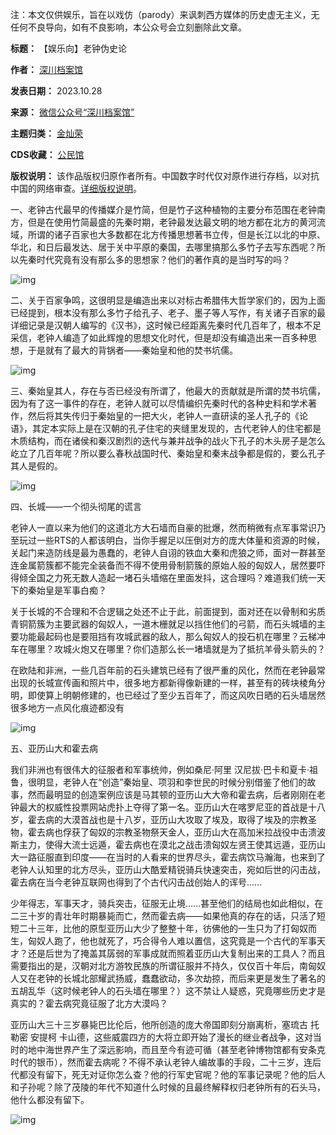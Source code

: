 注：本文仅供娱乐，旨在以戏仿（parody）来讽刺西方媒体的历史虚无主义，无任何不良导向，如有不良影响，本公众号会立刻删除此文章。




**标题：** 【娱乐向】老钟伪史论  

**作者：** [深川档案馆](https://chinadigitaltimes.net/space/深川档案馆)  

**发表日期：** 2023.10.28  

**来源：** [微信公众号“深川档案馆”](https://web.archive.org/web/20231028140923/https://mp.weixin.qq.com/s/6VxU5D0U9cplURdMRTtCrw)  

**主题归类：** [金灿荣](https://chinadigitaltimes.net/space/金灿荣)  

**CDS收藏：** [公民馆](https://chinadigitaltimes.net/space/%E5%85%AC%E6%B0%91%E9%A6%86)  

**版权说明：** 该作品版权归原作者所有。中国数字时代仅对原作进行存档，以对抗中国的网络审查。[详细版权说明](https://chinadigitaltimes.net/chinese/copyright)。


一、老钟古代最早的传播媒介是竹简，但是竹子这种植物的主要分布范围在老钟南方，但是在使用竹简最盛的先秦时期，老钟最发达最文明的地方都在北方的黄河流域，所谓的诸子百家也大多数都在北方传播思想著书立传，但是长江以北的中原、华北，和日后最发达、居于关中平原的秦国，去哪里搞那么多竹子去写东西呢？所以先秦时代究竟有没有那么多的思想家？他们的著作真的是当时写的吗？


![img](https://chinadigitaltimes.net/chinese/files/2023/10/post-701560-653d15fb322ac.)


二、关于百家争鸣，这很明显是编造出来以对标古希腊伟大哲学家们的，因为上面已经提到，根本没有那么多竹子给孔子、老子、墨子等人写作，有关诸子百家的最详细记录是汉朝人编写的《汉书》，这时候已经距离先秦时代几百年了，根本不足采信，老钟人编造了如此辉煌的思想文化时代，但是却没有编造出来一百多种思想，于是就有了最大的背锅者——秦始皇和他的焚书坑儒。


![img](https://chinadigitaltimes.net/chinese/files/2023/10/post-701560-653d15fb524c8.)


三、秦始皇其人，存在与否已经没有所谓了，他最大的贡献就是所谓的焚书坑儒，因为有了这一事件的存在，老钟人就可以尽情编织先秦时代的各种史料和学术著作，然后将其失传归于秦始皇的一把大火，老钟人一直研读的圣人孔子的《论语》，其定本实际上是在汉朝的孔子住宅的夹缝里发现的，古代老钟人的住宅都是木质结构，而在诸侯和秦汉剧烈的迭代与兼并战争的战火下孔子的木头房子是怎么屹立了几百年呢？所以要么春秋战国时代、秦始皇和秦末战争都是假的，要么孔子其人是假的。


![img](https://chinadigitaltimes.net/chinese/files/2023/10/post-701560-653d15fb6af2b.)


四、长城——一个彻头彻尾的谎言


老钟人一直以来为他们的这道北方大石墙而自豪的批爆，然而稍微有点军事常识乃至玩过一些RTS的人都该明白，当你手握足以压倒对方的庞大体量和资源的时候，关起门来造防线是最为愚蠢的，老钟人自诩的铁血大秦和虎狼之师，面对一群甚至连金属箭簇都不能完全装备而不得不使用骨制箭簇的原始人般的匈奴人，居然要吓得倾全国之力死无数人造起一堵石头墙缩在里面发抖，这合理吗？难道我们统一天下的秦始皇是军事白痴？


关于长城的不合理和不合逻辑之处还不止于此，前面提到，面对还在以骨制和劣质青铜箭簇为主要武器的匈奴人，一道木栅就足以挡住他们的弓箭，而石头城墙的主要功能最起码也是要阻挡有攻城武器的敌人，那么匈奴人的投石机在哪里？云梯冲车在哪里？攻城火炮又在哪里？你们造那么长一堵墙就是为了抵抗羊骨头箭头的？


在欧陆和非洲，一些几百年前的石头建筑已经有了很严重的风化，然而在老钟最常出现的长城宣传画和照片中，很多地方都新得像新建的一样，甚至有的砖块棱角分明，即使算上明朝修建的，也已经过了至少五百年了，而这风吹日晒的石头墙居然很多地方一点风化痕迹都没有


![img](https://chinadigitaltimes.net/chinese/files/2023/10/post-701560-653d15fb8b186.)


五、亚历山大和霍去病


我们非洲也有很伟大的征服者和军事统帅，例如桑尼·阿里 汉尼拔·巴卡和夏卡·祖鲁，很明显，老钟人在“创造”秦始皇、项羽和李世民的时候分别借鉴了他们的故事，然而最明显的创造案例应该是马其顿的亚历山大大帝和霍去病，后者刚刚在老钟最大的权威性投票网站虎扑上夺得了第一名。亚历山大在喀罗尼亚的首战是十八岁，霍去病的大漠首战也是十八岁，亚历山大攻取了埃及，取得了埃及的宗教圣物，霍去病也俘获了匈奴的宗教圣物祭天金人，亚历山大在高加米拉战役中击溃波斯主力，使得大流士远遁，霍去病也在漠北之战击溃匈奴左贤王使其远遁，亚历山大一路征服直到印度——在当时的人看来的世界尽头，霍去病饮马瀚海，也来到了老钟人认知里的北方尽头，亚历山大酷爱精锐骑兵快速突击，宛如后世的闪击战，霍去病在当今老钟互联网也得到了个古代闪击战创始人的诨号……


少年得志，军事天才，骑兵突击，征服无止境……甚至他们的结局也如此相似，在二三十岁的青壮年时期暴毙而亡，然而霍去病——如果他真的存在的话，只活了短短二十三年，比他的原型亚历山大少了整整十年，彷佛他的一生只为了打匈奴而生，匈奴人跑了，他也就死了，巧合得令人难以置信，这究竟是一个古代的军事天才？还是后世为了掩盖其孱弱的军事成就而照着亚历山大复制出来的工具人？而且需要指出的是，汉朝对北方游牧民族的所谓征服并不持久，仅仅百十年后，南匈奴人又在老钟的长城北部耀武扬威，蠢蠢欲动，多次劫掠，而后来更是发生了著名的五胡乱华（这时候老钟人的石头墙在哪里？）这不禁让人疑惑，究竟哪些历史才是真实的？霍去病究竟征服了北方大漠吗？


亚历山大三十三岁暴毙巴比伦后，他所创造的庞大帝国即刻分崩离析，塞琉古 托勒密 安提柯 卡山德，这些威震四方的大将立即开始了漫长的继业者战争，这对当时的地中海世界产生了深远影响，而且至今有迹可循（甚至老钟博物馆都有安条克时代的银币），然而霍去病呢？不得不承认老钟人编故事的手段，二十三岁，连后代都没有留下，死无对证你怎么查？他的行军史官呢？他的军事记录呢？他的后人和子孙呢？除了茂陵的年代不知道什么时候的且最终解释权归老钟所有的石头马，他什么都没有留下。


![img](https://chinadigitaltimes.net/chinese/files/2023/10/post-701560-653d15fba5816.)

